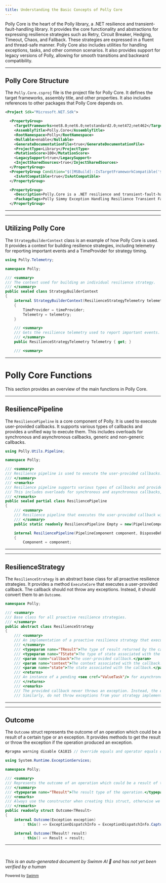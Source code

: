 ```yaml
---
title: Understanding the Basic Concepts of Polly Core
---
```

Polly Core is the heart of the Polly library, a .NET resilience and transient-fault-handling library. It provides the core functionality and abstractions for expressing resilience strategies such as Retry, Circuit Breaker, Hedging, Timeout, Chaos, and Fallback. These strategies are expressed in a fluent and thread-safe manner. Polly Core also includes utilities for handling exceptions, tasks, and other common scenarios. It also provides support for legacy versions of Polly, allowing for smooth transitions and backward compatibility.

<SwmSnippet path="/src/Polly.Core/Polly.Core.csproj" line="1">

---

## Polly Core Structure

The `Polly.Core.csproj` file is the project file for Polly Core. It defines the target frameworks, assembly title, and other properties. It also includes references to other packages that Polly Core depends on.

```xml
<Project Sdk="Microsoft.NET.Sdk">

  <PropertyGroup>
    <TargetFrameworks>net8.0;net6.0;netstandard2.0;net472;net462</TargetFrameworks>
    <AssemblyTitle>Polly.Core</AssemblyTitle>
    <RootNamespace>Polly</RootNamespace>
    <Nullable>enable</Nullable>
    <GenerateDocumentationFile>true</GenerateDocumentationFile>
    <ProjectType>Library</ProjectType>
    <MutationScore>100</MutationScore>
    <LegacySupport>true</LegacySupport>
    <InjectSharedSources>true</InjectSharedSources>
  </PropertyGroup>
  <PropertyGroup Condition="$([MSBuild]::IsTargetFrameworkCompatible('$(TargetFramework)', 'net8.0'))">
    <IsAotCompatible>true</IsAotCompatible>
  </PropertyGroup>

  <PropertyGroup>
    <Description>Polly.Core is a .NET resilience and transient-fault-handling library that allows developers to express resilience strategies such as Retry, Circuit Breaker, Hedging, Timeout, Chaos and Fallback in a fluent and thread-safe manner.</Description>
    <PackageTags>Polly Simmy Exception Handling Resilience Transient Fault Policy Circuit Breaker CircuitBreaker Chaos ChaosEngineering Retry Wait Fallback Timeout Parallelization Hedging</PackageTags>
  </PropertyGroup>
```

---

</SwmSnippet>

<SwmSnippet path="/src/Polly.Core/StrategyBuilderContext.cs" line="1">

---

## Utilizing Polly Core

The `StrategyBuilderContext` class is an example of how Polly Core is used. It provides a context for building resilience strategies, including telemetry for reporting important events and a TimeProvider for strategy timing.

```c#
using Polly.Telemetry;

namespace Polly;

/// <summary>
/// The context used for building an individual resilience strategy.
/// </summary>
public sealed class StrategyBuilderContext
{
    internal StrategyBuilderContext(ResilienceStrategyTelemetry telemetry, TimeProvider timeProvider)
    {
        TimeProvider = timeProvider;
        Telemetry = telemetry;
    }

    /// <summary>
    /// Gets the resilience telemetry used to report important events.
    /// </summary>
    public ResilienceStrategyTelemetry Telemetry { get; }

    /// <summary>
```

---

</SwmSnippet>

# Polly Core Functions

This section provides an overview of the main functions in Polly Core.

<SwmSnippet path="/src/Polly.Core/ResiliencePipeline.cs" line="1">

---

## ResiliencePipeline

The `ResiliencePipeline` is a core component of Polly. It is used to execute user-provided callbacks. It supports various types of callbacks and provides a unified way to execute them. This includes overloads for synchronous and asynchronous callbacks, generic and non-generic callbacks.

```c#
using Polly.Utils.Pipeline;

namespace Polly;

/// <summary>
/// Resilience pipeline is used to execute the user-provided callbacks.
/// </summary>
/// <remarks>
/// Resilience pipeline supports various types of callbacks and provides a unified way to execute them.
/// This includes overloads for synchronous and asynchronous callbacks, generic and non-generic callbacks.
/// </remarks>
public sealed partial class ResiliencePipeline
{
    /// <summary>
    /// Resilience pipeline that executes the user-provided callback without any additional logic.
    /// </summary>
    public static readonly ResiliencePipeline Empty = new(PipelineComponent.Empty, DisposeBehavior.Ignore, null);

    internal ResiliencePipeline(PipelineComponent component, DisposeBehavior disposeBehavior, ResilienceContextPool? pool)
    {
        Component = component;
```

---

</SwmSnippet>

<SwmSnippet path="/src/Polly.Core/ResilienceStrategy.cs" line="1">

---

## ResilienceStrategy

The `ResilienceStrategy` is an abstract base class for all proactive resilience strategies. It provides a method `ExecuteCore` that executes a user-provided callback. The callback should not throw any exceptions. Instead, it should convert them to an `Outcome`.

```c#
namespace Polly;

/// <summary>
/// Base class for all proactive resilience strategies.
/// </summary>
public abstract class ResilienceStrategy
{
    /// <summary>
    /// An implementation of a proactive resilience strategy that executes the specified <paramref name="callback"/>.
    /// </summary>
    /// <typeparam name="TResult">The type of result returned by the callback.</typeparam>
    /// <typeparam name="TState">The type of state associated with the callback.</typeparam>
    /// <param name="callback">The user-provided callback.</param>
    /// <param name="context">The context associated with the callback.</param>
    /// <param name="state">The state associated with the callback.</param>
    /// <returns>
    /// An instance of a pending <see cref="ValueTask"/> for asynchronous executions or a completed <see cref="ValueTask"/> task for synchronous executions.
    /// </returns>
    /// <remarks>
    /// The provided callback never throws an exception. Instead, the exception is captured and converted to an <see cref="Outcome{TResult}"/>.
    /// Similarly, do not throw exceptions from your strategy implementation. Instead, return an exception instance as <see cref="Outcome{TResult}"/>.
```

---

</SwmSnippet>

<SwmSnippet path="/src/Polly.Core/Outcome.TResult.cs" line="1">

---

## Outcome

The `Outcome` struct represents the outcome of an operation which could be a result of a certain type or an exception. It provides methods to get the result or throw the exception if the operation produced an exception.

```c#
#pragma warning disable CA1815 // Override equals and operator equals on value types

using System.Runtime.ExceptionServices;

namespace Polly;

/// <summary>
/// Represents the outcome of an operation which could be a result of type <typeparamref name="TResult"/> or an exception.
/// </summary>
/// <typeparam name="TResult">The result type of the operation.</typeparam>
/// <remarks>
/// Always use the constructor when creating this struct, otherwise we do not guarantee binary compatibility.
/// </remarks>
public readonly struct Outcome<TResult>
{
    internal Outcome(Exception exception)
        : this() => ExceptionDispatchInfo = ExceptionDispatchInfo.Capture(Guard.NotNull(exception));

    internal Outcome(TResult? result)
        : this() => Result = result;

```

---

</SwmSnippet>

&nbsp;

*This is an auto-generated document by Swimm AI 🌊 and has not yet been verified by a human*

<SwmMeta version="3.0.0" repo-id="Z2l0aHViJTNBJTNBREVNTy1Qb2xseSUzQSUzQXN3aW1taW8=" repo-name="DEMO-Polly"><sup>Powered by [Swimm](https://app.swimm.io/)</sup></SwmMeta>
